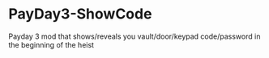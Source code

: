 # PayDay3-ShowCode
Payday 3 mod that shows/reveals you vault/door/keypad code/password in the beginning of the heist
